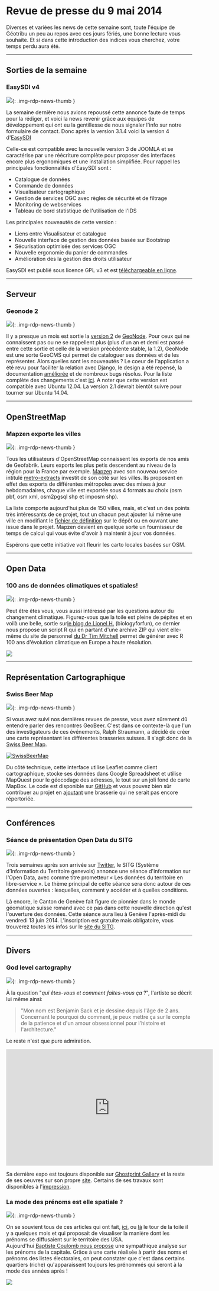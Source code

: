 # Revue de presse du 9 mai 2014

Diverses et variées les news de cette semaine sont, toute l'équipe de Géotribu un peu au repos avec ces jours fériés, une bonne lecture vous souhaite. Et si dans cette introduction des indices vous cherchez, votre temps perdu aura été.

----

## Sorties de la semaine

### EasySDI v4

![](https://cdn.geotribu.fr/img/logos-icones/logiciels_librairies/easysdi.jfif){: .img-rdp-news-thumb }

La semaine dernière nous avions repoussé cette annonce faute de temps pour la rédiger, et voici la news revenir grâce aux équipes de développement qui ont eu la gentillesse de nous signaler l'info sur notre formulaire de contact. Donc après la version 3.1.4 voici la version 4 d'[EasySDI](http://www.easysdi.org/fr/)

Celle-ce est compatible avec la nouvelle version 3 de JOOMLA et se caractérise par une réécriture complète pour proposer des interfaces encore plus ergonomiques et une installation simplifiée. Pour rappel les principales fonctionnalités d'EasySDI sont :

- Catalogue de données  
- Commande de données  
- Visualisateur cartographique  
- Gestion de services OGC avec règles de sécurité et de filtrage  
- Monitoring de webservices  
- Tableau de bord statistique de l'utilisation de l'IDS  

Les principales nouveautés de cette version :

- Liens entre Visualisateur et catalogue  
- Nouvelle interface de gestion des données basée sur Bootstrap  
- Sécurisation optimisée des services OGC  
- Nouvelle ergonomie du panier de commandes  
- Amélioration des la gestion des droits utilisateur

EasySDI est publié sous licence GPL v3 et est [téléchargeable en ligne](http://www.easysdi.org/fr/telechargement).

----

## Serveur

### Geonode 2

![](https://cdn.geotribu.fr/img/logos-icones/logiciels_librairies/geonode.png){: .img-rdp-news-thumb }

Il y a presque un mois est sortie la [version 2](http://geonode.org/2014/04/geonode-2-0/index.html "GeoNode 2") de [GeoNode](http://geonode.org/ "GeoNode"). Pour ceux qui ne connaissent pas ou ne se rappellent plus (plus d'un an et demi est passé entre cette sortie et celle de la version précédente stable, la 1.2), GeoNode est une sorte GeoCMS qui permet de cataloguer ses données et de les représenter. Alors quelles sont les nouveautés ? Le coeur de l'application a été revu pour faciliter la relation avec Django, le design a été repensé, la documentation [améliorée](http://docs.geonode.org/en/latest/ "doc Geonode") et de nombreux bugs résolus. Pour la liste complète des changements c'est [ici](https://docs.google.com/document/d/11no8Cy8-e3Y0T-6iiCq1SEBhehdJZao4ET6H0-ly8WI/edit "changements Geonode 2"). A noter que cette version est compatible avec Ubuntu 12.04. La version 2.1 devrait bientôt suivre pour tourner sur Ubuntu 14.04.

----

## OpenStreetMap

### Mapzen exporte les villes

![](https://cdn.geotribu.fr/img/logos-icones/entreprises_association/mapzen.webp){: .img-rdp-news-thumb }

Tous les utilisateurs d'OpenStreetMap connaissent les exports de nos amis de Geofabrik. Leurs exports les plus petis descendent au niveau de la région pour la France par exemple. [Mapzen](http://mapzen.com/) avec son nouveau service intitulé [metro-extracts](http://mapzen.com/metro-extracts/) investit de son côté sur les villes. Ils proposent en effet des exports de différentes métropoles avec des mises à jour hebdomadaires, chaque ville est exportée sous 4 formats au choix (osm pbf, osm xml, osm2pgsql shp et imposm shp).

La liste comporte aujourd'hui plus de 150 villes, mais, et c'est un des points très intéressants de ce projet, tout un chacun peut ajouter lui même une ville en modifiant le [fichier de définition](https://github.com/mapzen/chef-metroextractor/blob/master/files/default/cities.json) sur le dépôt ou en ouvrant une issue dans le projet. Mapzen devient en quelque sorte un fournisseur de temps de calcul qui vous évite d'avoir à maintenir à jour vos données.

Espérons que cette initiative voit fleurir les carto locales basées sur OSM.

----

## Open Data

### 100 ans de données climatiques et spatiales!

![](https://cdn.geotribu.fr/img/internal/icons-rdp-news/news.png){: .img-rdp-news-thumb }

Peut être êtes vous, vous aussi intéressé par les questions autour du changement climatique. Figurez-vous que la toile est pleine de pépites et en voilà une belle, sortie sur[le blog de Lionel H.](http://biologyforfun.wordpress.com/2014/05/05/importing-100-years-of-climate-change-into-r/) (biologyforfun), ce dernier nous propose un script R qui en partant d'une archive ZIP qui vient elle-même du site de personnel [du Dr Tim Mitchell](http://www.cru.uea.ac.uk/cru/data/hrg/timm/grid/CRU_TS_1_2.html) permet de générer avec R 100 ans d'évolution climatique en Europe a haute résolution.

![](https://cdn.geotribu.fr/img/articles-blog-rdp/capture-ecran/raster1.png)

----

## Représentation Cartographique

### Swiss Beer Map

![](https://cdn.geotribu.fr/img/logos-icones/divers/geobeer.png){: .img-rdp-news-thumb }

Si vous avez suivi nos dernières revues de presse, vous avez sûrement dû entendre parler des rencontres GeoBeer. C'est dans ce contexte-là que l'un des investigateurs de ces événements, Ralph Straumann, a décidé de créer une carte représentant les différentes brasseries suisses. Il s'agit donc de la [Swiss Beer Map](http://www.ralphstraumann.ch/projects/swiss-beers/).

[![SwissBeerMap](https://cdn.geotribu.fr/img/articles-blog-rdp/divers/SwissBeerMap.png "SwissBeerMap")](http://www.ralphstraumann.ch/projects/swiss-beers/)

Du côté technique, cette interface utilise Leaflet comme client cartographique, stocke ses données dans Google Spreadsheet et utilise MapQuest pour le géocodage des adresses, le tout sur un joli fond de carte MapBox. Le code est disponible sur [GitHub](https://github.com/rastrau/SwissBeerMap) et vous pouvez bien sûr contribuer au projet en [ajoutant](https://docs.google.com/forms/d/1L3_8pJ3zrXg7faPyVTSzP_MhXPMgcYYiNF82852msV8/viewform) une brasserie qui ne serait pas encore répertoriée.

----

## Conférences

### Séance de présentation Open Data du SITG

![](https://cdn.geotribu.fr/img/logos-icones/entreprises_association/sitg.png){: .img-rdp-news-thumb }

Trois semaines après son arrivée sur [Twitter](https://twitter.com/SITGeneve/status/456448146629865472), le SITG (Système d’Information du Territoire genevois) annonce une séance d'information sur l'Open Data, avec comme titre prometteur « Les données du territoire en libre-service ». Le thème principal de cette séance sera donc autour de ces données ouvertes : lesquelles, comment y accéder et à quelles conditions.

Là encore, le Canton de Genève fait figure de pionnier dans le monde géomatique suisse romand avec ce pas dans cette nouvelle direction qu'est l'ouverture des données. Cette séance aura lieu à Genève l'après-midi du vendredi 13 juin 2014. L'inscription est gratuite mais obligatoire, vous trouverez toutes les infos sur le [site du SITG](http://ge.ch/sitg/calendrier/espace-public/seance-de-presentation-opendata-881).

----

## Divers

### God level cartography

![](https://cdn.geotribu.fr/img/internal/icons-rdp-news/news.png){: .img-rdp-news-thumb }

À la question "*qui êtes-vous et comment faites-vous ça* ?", l'artiste se décrit lui même ainsi:

> "Mon nom est Benjamin Sack et je dessine depuis l'âge de 2 ans. Concernant le pourquoi du comment, je peux mettre ça sur le compte de la patience et d'un amour obsessionnel pour l'histoire et l'architecture."

Le reste n'est que pure admiration.

<iframe width="560" height="315" src="https://www.youtube-nocookie.com/embed/kvcnZFu35xU" frameborder="0" allow="accelerometer; autoplay; encrypted-media; gyroscope; picture-in-picture" allowfullscreen></iframe>

Sa dernière expo est toujours disponible sur [Ghostprint Gallery](http://ghostprintgallery.com/2013/01/30/benjamin-sack-eroica/) et la reste de ses oeuvres sur son propre [site](http://www.bensackart.com/). Certains de ses travaux sont disponibles à l'[impression](http://www.bensackart.com/prints.html).

### La mode des prénoms est elle spatiale ?

![](https://cdn.geotribu.fr/img/internal/icons-rdp-news/news.png){: .img-rdp-news-thumb }

On se souvient tous de ces articles qui ont fait, [ici](http://flowingdata.com/2013/11/18/regional-names/), ou [là](http://zatonovo.com/dataviz/baby_names) le tour de la toile il y a quelques mois et qui proposait de visualiser la manière dont les prénoms se diffusaient sur le territoire des USA.  
Aujourd'hui [Baptiste Coulomb nous propose](http://coulmont.com/blog/2014/05/05/un-peu-en-avance/) une sympathique analyse sur les prénoms de la capitale. Grâce à une carte réalisée à partir des noms et prénoms des listes électorales, on peut constater que c'est dans certains quartiers (riche) qu'apparaissent toujours les prénommés qui seront à la mode des années après !

![](https://cdn.geotribu.fr/img/articles-blog-rdp/capture-ecran/avance.png)
